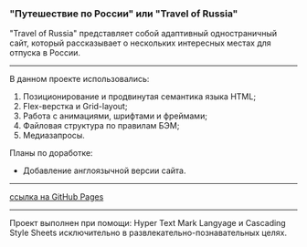 ### **"Путешествие по России" или "Travel of Russia"** 

 "Travel of Russia" представляет собой адаптивный одностраничный сайт, который рассказывает о нескольких интересных местах для отпуска в России.

---

 В данном проекте использовались: 

 1. Позиционирование и продвинутая семантика языка HTML;
 2. Flex-верстка и Grid-layout;
 3. Работа с анимациями, шрифтами и фреймами;
 4. Файловая структура по правилам БЭМ;
 5. Медиазапросы.

 Планы по доработке:

 - Добавление англоязычной версии сайта.

---

 [ссылка на GitHub Pages](https://bukingemskiy.github.io/russian-travel/)

---

 Проект выполнен при помощи: Hyper Text Mark Langyage и Cascading Style Sheets исключительно в развлекательно-познавательных целях.
